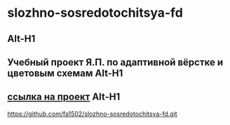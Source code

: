 # slozhno-sosredotochitsya-fd  
Alt-H1
------ 
Учебный проект Я.П. по адаптивной вёрстке и цветовым схемам
Alt-H1
------ 
[ссылка на проект](https://github.com/fa1502/slozhno-sosredotochitsya-fd.git) 
Alt-H1
------ 
https://github.com/fa1502/slozhno-sosredotochitsya-fd.git
